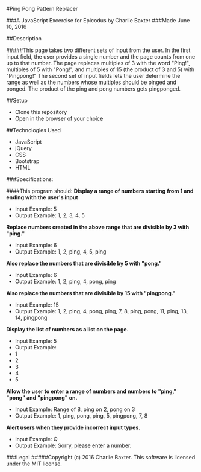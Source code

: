 
#Ping Pong Pattern Replacer

###A JavaScript Excercise for Epicodus by Charlie Baxter
###Made June 10, 2016


##Description

#####This page takes two different sets of input from the user.  In the first input field, the user provides a single number and the page counts from one up to that number.  The page replaces multiples of 3 with the word "Ping!", multiples of 5 with "Pong!", and multiples of 15 (the product of 3 and 5) with "Pingpong!"  The second set of input fields lets the user determine the range as well as the numbers whose multiples should be pinged and ponged.  The product of the ping and pong numbers gets pingponged.

##Setup

* Clone this repository
* Open in the browser of your choice

##Technologies Used
* JavaScript
* jQuery
* CSS
* Bootstrap
* HTML

###Specifications:

####This program should:
**Display a range of numbers starting from 1 and ending with the user's input**
  * Input Example: 5
  * Output Example: 1, 2, 3, 4, 5

**Replace numbers created in the above range that are divisible by 3 with "ping."**
  * Input Example: 6
  * Output Example: 1, 2, ping, 4, 5, ping

**Also replace the numbers that are divisible by 5 with "pong."**
  * Input Example: 6
  * Output Example: 1, 2, ping, 4, pong, ping

**Also replace the numbers that are divisible by 15 with "pingpong."**
  * Input Example: 15
  * Output Example: 1, 2, ping, 4, pong, ping, 7, 8, ping, pong, 11, ping, 13, 14, pingpong

**Display the list of numbers as a list on the page.**
  * Input Example: 5
  * Output Example:
  *  1
  *  2
  *  3
  *  4
  *  5

**Allow the user to enter a range of numbers and numbers to "ping," "pong" and "pingpong" on.**
  * Input Example: Range of 8, ping on 2, pong on 3
  * Output Example: 1, ping, pong, ping, 5, pingpong, 7, 8

**Alert users when they provide incorrect input types.**
  * Input Example: Q
  * Output Example: Sorry, please enter a number.

###Legal
#####Copyright (c) 2016 Charlie Baxter. This software is licensed under the MIT license.
